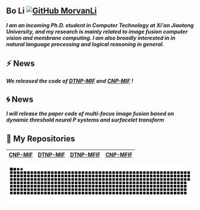## Bo Li  [![GitHub MorvanLi](https://img.shields.io/github/followers/MorvanLi?label=follower%20github&style=flat-square)](https://github.com/MorvanLi) 

_**I am an incoming Ph.D. student in Computer Technology at Xi'an Jiaotong University, and my research is mainly related to image fusion computer vision and membrane computing. I am also broadly interested in in natural language processing and logical reasoning in general.**_

## ⚡  **News**

_**We released the  code of [DTNP-MIF](https://github.com/MorvanLi/DTNP-MIF) and [CNP-MIF](https://github.com/MorvanLi/CNP-MIF) !**_


## :cyclone:  **News**

_**I will release the  paper code of  multi-focus image fusion based on dynamic threshold neural P systems and surfacelet transform**_



## 🌱 **My Repositories**

| [CNP-MIF](https://github.com/MorvanLi/CNP-MIF) | **[DTNP-MIF](https://github.com/MorvanLi/DTNP-MIF)** | **[DTNP-MFIF](https://github.com/MorvanLi)** | **[CNP-MFIF](https://github.com/MorvanLi)** |
| ---------------------------------------------- | ---------------------------------------------------- | -------------------------------------------- | ------------------------------------------- |

![](https://raw.githubusercontent.com/MorvanLi/MorvanLi/main/assets/github-contribution-grid-snake.svg)













